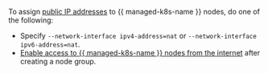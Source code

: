 To assign [public IP addresses](../../vpc/concepts/address.md#public-addresses) to {{ managed-k8s-name }} nodes, do one of the following:
* Specify `--network-interface ipv4-address=nat` or `--network-interface ipv6-address=nat`.
* [Enable access to {{ managed-k8s-name }} nodes from the internet](../../managed-kubernetes/operations/node-group/node-group-update.md#node-internet-access) after creating a node group.